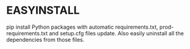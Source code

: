 # EASYINSTALL

pip install Python packages with automatic requirements.txt, prod-requirements.txt and setup.cfg files update. Also easily uninstall all the dependencies from those files.

